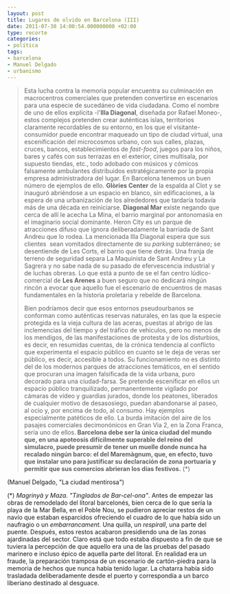 ```yaml
---
layout: post
title: Lugares de olvido en Barcelona (III)
date: 2011-07-30 14:00:54.000000000 +02:00
type: recorte
categories:
- política
tags:
- barcelona
- Manuel Delgado
- urbanismo
---
```

<p><!-- p.p1 {margin: 0.0px 0.0px 0.0px 0.0px; font: 12.0px Helvetica} p.p2 {margin: 0.0px 0.0px 0.0px 0.0px; font: 12.0px Helvetica; min-height: 14.0px} --></p>
<blockquote><p>Esta lucha contra la memoria popular encuentra su culminación en macrocentros comerciales que pretenden convertirse en escenarios para una especie de sucedáneo de vida ciudadana. Como el nombre de uno de ellos explícita -l'<strong>Illa Diagonal</strong>, diseñada por Rafael Moneo-, estos complejos pretenden crear auténticas islas, territorios claramente recordables de su entorno, en los que el visitante-consumidor puede encontrar maqueado un tipo de ciudad virtual, una escenificación del microcosmos urbano, con sus calles, plazas, cruces, bancos, establecimientos de <em>fast-food</em>, juegos para los niños, bares y cafés con sus terrazas en el exterior, cines multisala, por supuesto tiendas, etc., todo adobado con músicos y cómicos falsamente ambulantes distribuidos estratégicamente por la propia empresa administradora del lugar. En Barcelona tenemos un buen número de ejemplos de ello. <strong>Glòries Center</strong> de la espalda al Clot y se inauguró abriéndose a un espacio en blanco, sin edificaciones, a la espera de una urbanización de los alrededores que tardaría todavía más de una década en reiniciarse. <strong>Diagonal Mar</strong> existe negando que cerca de allí le acecha La Mina, el barrio marginal por antonomasia en el imaginario social dominante. Heron City es un parque de atracciones difuso que ignora deliberadamente la barriada de Sant Andreu que lo rodea. La mencionada Illa Diagonal espera que sus clientes  sean vomitados directamente de su <em>parking </em>subterráneo; se desentiende de Les Corts, el barrio que tiene detrás. Una franja de terreno de seguridad separa La Maquinista de Sant Andreu y La Sagrera y no sabe nada de su pasado de efervescencia industrial y de luchas obreras. Lo que está a punto de se el fan centro lúdico-comercial de <strong>Les Arenes</strong> a buen seguro que no dedicará ningún rincón a evocar que aquello fue el escenario de encuentros de masas fundamentales en la historia proletaria y rebelde de Barcelona.</p>
<p>Bien podríamos decir que esos entornos pseudourbanos se conforman como auténticas reservas naturales, en las que la especie protegida es la vieja cultura de las aceras, puestas al abrigo de las inclemencias del tiempo y del tráfico de vehículos, pero no menos de los mendigos, de las manifestaciones de protesta y de los disturbios, es decir, en resumidas cuentas, de la crónica tendencia al conflicto que experimenta el espacio público en cuanto se le deja de veras ser público, es decir, accesible a todos. Su funcionamiento no es distinto del de los modernos parques de atracciones temáticos, en el sentido que procuran una imagen falsificada de la vida urbana, puro decorado para una ciudad-farsa. Se pretende escenificar en ellos un espacio público tranquilizado, permanentemente vigilado por cámaras de vídeo y guardias jurados, donde los peatones, liberados de cualquier motivo de desasosiego, puedan abandonarse al paseo, al ocio y, por encima de todo, al consumo. Hay ejemplos especialmente patéticos de ello. La burda imitación del aire de los pasajes comerciales decimonónicos en Gran Via 2, en la Zona Franca, sería uno de ellos.<strong> Barcelona debe ser la única ciudad del mundo que, en una apoteosis difícilmente superable del reino del simulacro, puede presumir de tener un muelle donde nunca ha recalado ningún barco: el del Maremàgnum, que, en efecto, tuvo que instalar uno para justificar su declaración de zona portuaria y permitir que sus comercios abrieran los días festivos.</strong> (*)</p></blockquote>
<p>(Manuel Delgado, "La ciudad mentirosa")</p>
<p>(*) <em>Magrinyà y Maza. "Tinglados de Bar-cel-ona"</em>. Antes de empezar las obras de remodelado del litoral barcelonés, bien cerca de lo que sería la playa de la Mar Bella, en el Poble Nou, se pudieron apreciar restos de un navío que estaban esparcidos ofreciendo el cuadro de lo que había sido un naufragio o un <em>embarrancament. </em>Una quilla, un <em>respirall</em>, una parte del puente. Después, estos restos acabaron presidiendo una de las zonas ajardinadas del sector. Claro está que todo estaba dispuesto a fin de que se tuviera la percepción de que aquello era una de las pruebas del pasado marinero e incluso épico de aquella parte del litoral. En realidad era un fraude, la preparación tramposa de un escenario de cartón-piedra para la memoria de hechos que nunca había tenido lugar. La chatarra había sido trasladada deliberadamente desde el puerto y correspondía a un barco liberiano destinado al desguace.</p>
